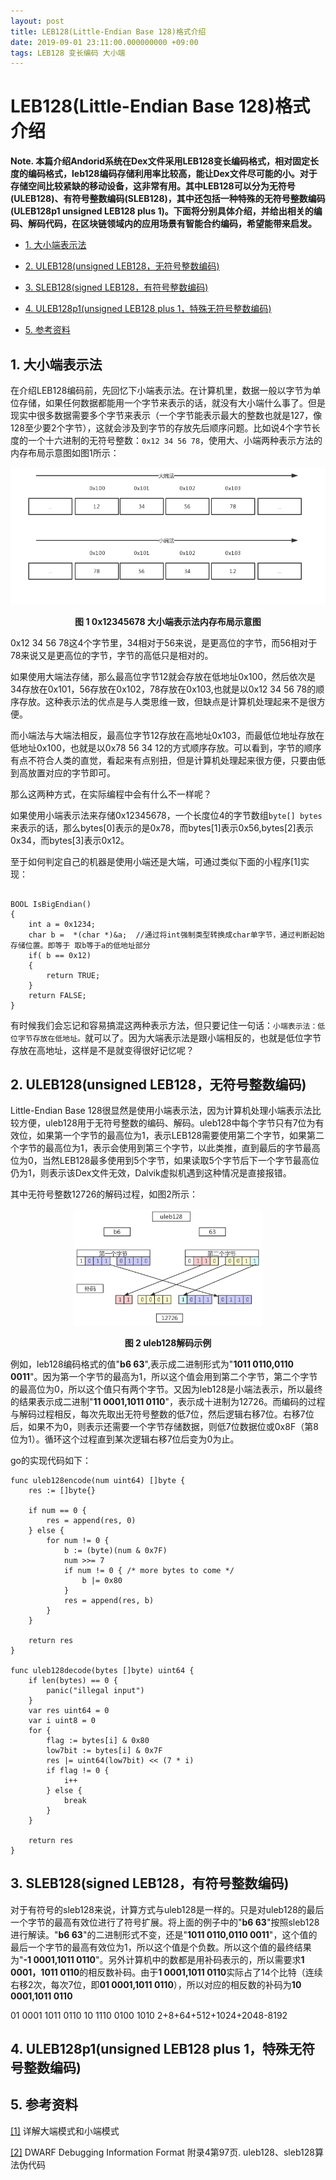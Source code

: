 ```yaml
---
layout: post
title: LEB128(Little-Endian Base 128)格式介绍
date: 2019-09-01 23:11:00.000000000 +09:00
tags: LEB128 变长编码 大小端
---
```



# LEB128(Little-Endian Base 128)格式介绍

**Note. 本篇介绍Andorid系统在Dex文件采用LEB128变长编码格式，相对固定长度的编码格式，leb128编码存储利用率比较高，能让Dex文件尽可能的小。对于存储空间比较紧缺的移动设备，这非常有用。其中LEB128可以分为无符号(ULEB128)、有符号整数编码(SLEB128)，其中还包括一种特殊的无符号整数编码(ULEB128p1 unsigned LEB128 plus 1)。下面将分别具体介绍，并给出相关的编码、解码代码，在区块链领域内的应用场景有智能合约编码，希望能带来启发。**

- [1. 大小端表示法](https://github.com/berryjam/berryjam.github.io/blob/master/_posts/2019-09-01-LEB128(Little-Endian%20Base%20128)%E6%A0%BC%E5%BC%8F%E4%BB%8B%E7%BB%8D.md#1-%E5%A4%A7%E5%B0%8F%E7%AB%AF%E8%A1%A8%E7%A4%BA%E6%B3%95)

- [2. ULEB128(unsigned LEB128，无符号整数编码)](https://github.com/berryjam/berryjam.github.io/blob/master/_posts/2019-09-01-LEB128(Little-Endian%20Base%20128)%E6%A0%BC%E5%BC%8F%E4%BB%8B%E7%BB%8D.md#2-uleb128unsigned-leb128%E6%97%A0%E7%AC%A6%E5%8F%B7%E6%95%B4%E6%95%B0%E7%BC%96%E7%A0%81)

- [3. SLEB128(signed LEB128，有符号整数编码)](https://github.com/berryjam/berryjam.github.io/blob/master/_posts/2019-09-01-LEB128(Little-Endian%20Base%20128)%E6%A0%BC%E5%BC%8F%E4%BB%8B%E7%BB%8D.md#3-sleb128signed-leb128%E6%9C%89%E7%AC%A6%E5%8F%B7%E6%95%B4%E6%95%B0%E7%BC%96%E7%A0%81)

- [4. ULEB128p1(unsigned LEB128 plus 1，特殊无符号整数编码)](https://github.com/berryjam/berryjam.github.io/blob/master/_posts/2019-09-01-LEB128(Little-Endian%20Base%20128)%E6%A0%BC%E5%BC%8F%E4%BB%8B%E7%BB%8D.md#4-uleb128p1unsigned-leb128-plus-1%E7%89%B9%E6%AE%8A%E6%97%A0%E7%AC%A6%E5%8F%B7%E6%95%B4%E6%95%B0%E7%BC%96%E7%A0%81)

- [5. 参考资料](https://github.com/berryjam/berryjam.github.io/blob/master/_posts/2019-09-01-LEB128(Little-Endian%20Base%20128)%E6%A0%BC%E5%BC%8F%E4%BB%8B%E7%BB%8D.md#5-%E5%8F%82%E8%80%83%E8%B5%84%E6%96%99)




## 1. 大小端表示法

在介绍LEB128编码前，先回忆下小端表示法。在计算机里，数据一般以字节为单位存储，如果任何数据都能用一个字节来表示的话，就没有大小端什么事了。但是现实中很多数据需要多个字节来表示（一个字节能表示最大的整数也就是127，像128至少要2个字节），这就会涉及到字节的存放先后顺序问题。比如说4个字节长度的一个十六进制的无符号整数：```0x12 34 56 78```，使用大、小端两种表示方法的内存布局示意图如图1所示：

<div align="center">
<img src="https://github.com/berryjam/berryjam.github.io/blob/master/image/2019-09-01/%E5%A4%A7%E7%AB%AF%E5%B0%8F%E7%AB%AF%E6%B3%95%E5%86%85%E5%AD%98%E5%B8%83%E5%B1%80.png?raw=true" >	
</div>


<p align="center">
  <b>图 1 0x12345678 大小端表示法内存布局示意图</b><br>
</p>

0x12 34 56 78这4个字节里，34相对于56来说，是更高位的字节，而56相对于78来说又是更高位的字节，字节的高低只是相对的。

如果使用大端法存储，那么最高位字节12就会存放在低地址0x100，然后依次是34存放在0x101，56存放在0x102，78存放在0x103,也就是以0x12 34 56 78的顺序存放。这种表示法的优点是与人类思维一致，但缺点是计算机处理起来不是很方便。

而小端法与大端法相反，最高位字节12存放在高地址0x103，而最低位地址存放在低地址0x100，也就是以0x78 56 34 12的方式顺序存放。可以看到，字节的顺序有点不符合人类的直觉，看起来有点别扭，但是计算机处理起来很方便，只要由低到高放置对应的字节即可。

那么这两种方式，在实际编程中会有什么不一样呢？

如果使用小端表示法来存储0x12345678，一个长度位4的字节数组```byte[] bytes```来表示的话，那么bytes[0]表示的是0x78，而bytes[1]表示0x56,bytes[2]表示0x34，而bytes[3]表示0x12。

至于如何判定自己的机器是使用小端还是大端，可通过类似下面的小程序[1]实现：

```

BOOL IsBigEndian()
{
	int a = 0x1234;
	char b =  *(char *)&a;  //通过将int强制类型转换成char单字节，通过判断起始存储位置。即等于 取b等于a的低地址部分
	if( b == 0x12)
	{
		return TRUE;
	}
	return FALSE;
}
```

有时候我们会忘记和容易搞混这两种表示方法，但只要记住一句话：```小端表示法：低位字节存放在低地址。```就可以了。因为大端表示法是跟小端相反的，也就是低位字节存放在高地址，这样是不是就变得很好记忆呢？

## 2. ULEB128(unsigned LEB128，无符号整数编码)

Little-Endian Base 128很显然是使用小端表示法，因为计算机处理小端表示法比较方便，uleb128用于无符号整数的编码、解码。uleb128中每个字节只有7位为有效位，如果第一个字节的最高位为1，表示LEB128需要使用第二个字节，如果第二个字节的最高位为1，表示会使用到第三个字节，以此类推，直到最后的字节最高位为0，当然LEB128最多使用到5个字节，如果读取5个字节后下一个字节最高位仍为1，则表示该Dex文件无效，Dalvik虚拟机遇到这种情况是直接报错。

其中无符号整数12726的解码过程，如图2所示：

<div align="center">
<img src="https://github.com/berryjam/berryjam.github.io/blob/master/image/2019-09-01/uleb128_sample.jpg?raw=true" height="60%" width="60%">	
</div>

<p align="center">
  <b>图 2 uleb128解码示例</b><br>
</p>

例如，leb128编码格式的值"**b6 63**",表示成二进制形式为"**1011 0110,0110 0011**"。因为第一个字节的最高为1，所以这个值会用到第二个字节，第二个字节的最高位为0，所以这个值只有两个字节。又因为leb128是小端法表示，所以最终的结果表示成二进制"**11 0001,1011 0110**"，表示成十进制为12726。而编码的过程与解码过程相反，每次先取出无符号整数的低7位，然后逻辑右移7位。右移7位后，如果不为0，则表示还需要一个字节存储数据，则低7位数据位或0x8F（第8位为1）。循环这个过程直到某次逻辑右移7位后变为0为止。

go的实现代码如下：

```
func uleb128encode(num uint64) []byte {
	res := []byte{}

	if num == 0 {
		res = append(res, 0)
	} else {
		for num != 0 {
			b := (byte)(num & 0x7F)
			num >>= 7
			if num != 0 { /* more bytes to come */
				b |= 0x80
			}
			res = append(res, b)
		}
	}

	return res
}

func uleb128decode(bytes []byte) uint64 {
	if len(bytes) == 0 {
		panic("illegal input")
	}
	var res uint64 = 0
	var i uint8 = 0
	for {
		flag := bytes[i] & 0x80
		low7bit := bytes[i] & 0x7F
		res |= uint64(low7bit) << (7 * i)
		if flag != 0 {
			i++
		} else {
			break
		}
	}

	return res
}
```

## 3. SLEB128(signed LEB128，有符号整数编码)

对于有符号的sleb128来说，计算方式与uleb128是一样的。只是对uleb128的最后一个字节的最高有效位进行了符号扩展。将上面的例子中的"**b6 63**"按照sleb128进行解读。"**b6 63**"的二进制形式不变，还是"**1011 0110,0110 0011**"，这个值的最后一个字节的最高有效位为1，所以这个值是个负数。所以这个值的最终结果为"**-1 0001,1011 0110**"。另外计算机中的数都是用补码表示的，所以需要求**1 0001，1011 0110**的相反数补码。由于**1 0001,1011 0110**实际占了14个比特（连续右移2次，每次7位，即**01 0001,1011 0110**），所以对应的相反数的补码为**10 0001,1011 0110**

01 0001 1011 0110
10 1110 0100 1010
2+8+64+512+1024+2048-8192

## 4. ULEB128p1(unsigned LEB128 plus 1，特殊无符号整数编码)


## 5. 参考资料

[[1]](https://blog.csdn.net/ce123_zhouwei/article/details/6971544) 详解大端模式和小端模式

[[2]](http://dwarfstd.org/doc/dwarf-2.0.0.pdf) DWARF Debugging Information Format 附录4第97页. uleb128、sleb128算法伪代码

